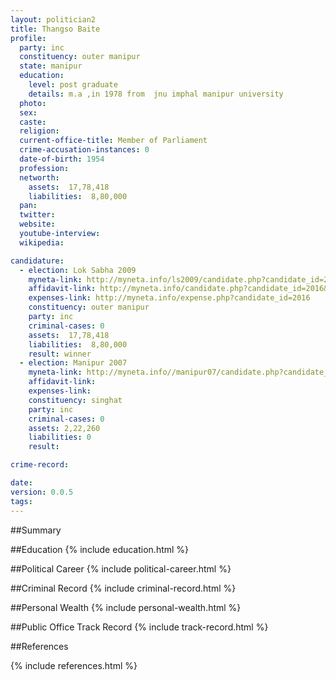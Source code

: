 ```yaml
---
layout: politician2
title: Thangso Baite
profile: 
  party: inc
  constituency: outer manipur
  state: manipur
  education: 
    level: post graduate
    details: m.a ,in 1978 from  jnu imphal manipur university
  photo: 
  sex: 
  caste: 
  religion: 
  current-office-title: Member of Parliament
  crime-accusation-instances: 0
  date-of-birth: 1954
  profession: 
  networth: 
    assets:  17,78,418
    liabilities:  8,80,000
  pan: 
  twitter: 
  website: 
  youtube-interview: 
  wikipedia: 

candidature: 
  - election: Lok Sabha 2009
    myneta-link: http://myneta.info/ls2009/candidate.php?candidate_id=2016
    affidavit-link: http://myneta.info/candidate.php?candidate_id=2016&scan=original
    expenses-link: http://myneta.info/expense.php?candidate_id=2016
    constituency: outer manipur 
    party: inc
    criminal-cases: 0
    assets:  17,78,418
    liabilities:  8,80,000
    result: winner 
  - election: Manipur 2007
    myneta-link: http://myneta.info//manipur07/candidate.php?candidate_id=72
    affidavit-link: 
    expenses-link: 
    constituency: singhat 
    party: inc
    criminal-cases: 0
    assets: 2,22,260
    liabilities: 0
    result:  

crime-record: 

date: 
version: 0.0.5
tags: 
---
```

##Summary


##Education
{% include education.html %}


##Political Career
{% include political-career.html %}


##Criminal Record
{% include criminal-record.html %}


##Personal Wealth
{% include personal-wealth.html %}


##Public Office Track Record
{% include track-record.html %}


##References


{% include references.html %}